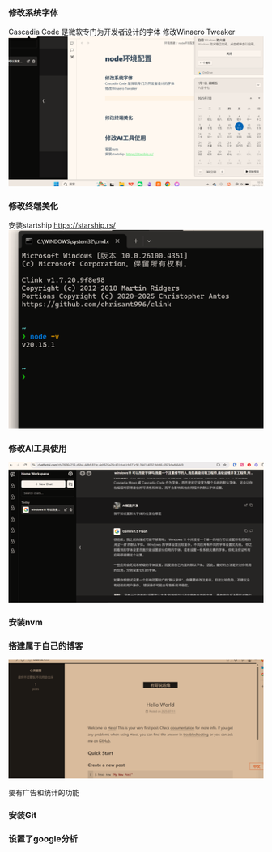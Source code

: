 
### 修改系统字体
Cascadia Code 是微软专门为开发者设计的字体
修改Winaero Tweaker
![image.png](https://raw.githubusercontent.com/youtubhexo/obsition-images-zhangwangyan/main/20250711101513.png)




###  修改终端美化

安装startship  https://starship.rs/
![image.png](https://raw.githubusercontent.com/youtubhexo/obsition-images-zhangwangyan/main/20250711101617.png)



### 修改AI工具使用

![image.png](https://raw.githubusercontent.com/youtubhexo/obsition-images-zhangwangyan/main/20250711101650.png)
### 安装nvm



### 搭建属于自己的博客


![](https://raw.githubusercontent.com/youtubhexo/obsition-images-zhangwangyan/main/20250711151843.png)

要有广告和统计的功能


### 安装Git


###  设置了google分析
















